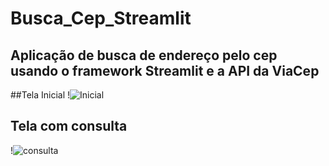# Busca_Cep_Streamlit
## Aplicação de busca de endereço pelo cep usando o framework Streamlit e a API da ViaCep

##Tela Inicial
!![Inicial](https://user-images.githubusercontent.com/73205402/232783370-a1a8c6ca-c6ef-4c5c-a395-2ec9c3a43d9a.png)

## Tela com consulta
!![consulta](https://user-images.githubusercontent.com/73205402/232783479-7ffbb666-a94e-45f5-880a-f0e6b9e7bf39.png)
